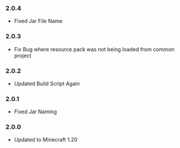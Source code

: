 ### 2.0.4

- Fixed Jar File Name

### 2.0.3

- Fix Bug where resource pack was not being loaded from common project

### 2.0.2

- Updated Build Script Again

### 2.0.1

- Fixed Jar Naming 

### 2.0.0

- Updated to Minecraft 1.20